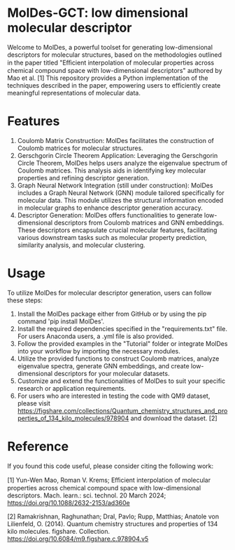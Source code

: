 # MolDes-GCT: low dimensional molecular descriptor
Welcome to MolDes, a powerful toolset for generating low-dimensional descriptors for molecular structures, based on the methodologies outlined in the paper titled "Eﬃcient interpolation of molecular properties across chemical compound space with low-dimensional descriptors" authored by Mao et al. [1] This repository provides a Python implementation of the techniques described in the paper, empowering users to efficiently create meaningful representations of molecular data.

# Features
1. Coulomb Matrix Construction: MolDes facilitates the construction of Coulomb matrices for molecular structures. 
2. Gerschgorin Circle Theorem Application: Leveraging the Gerschgorin Circle Theorem, MolDes helps users analyze the eigenvalue spectrum of Coulomb matrices. This analysis aids in identifying key molecular properties and refining descriptor generation.
3. Graph Neural Network Integration (still under construction): MolDes includes a Graph Neural Network (GNN) module tailored specifically for molecular data. This module utilizes the structural information encoded in molecular graphs to enhance descriptor generation accuracy.
4. Descriptor Generation: MolDes offers functionalities to generate low-dimensional descriptors from Coulomb matrices and GNN embeddings. These descriptors encapsulate crucial molecular features, facilitating various downstream tasks such as molecular property prediction, similarity analysis, and molecular clustering.

# Usage
To utilize MolDes for molecular descriptor generation, users can follow these steps:

1. Install the MolDes package either from GitHub or by using the pip command 'pip install MolDes'.
2. Install the required dependencies specified in the "requirements.txt" file. For users Anaconda users, a .yml file is also provided.
3. Follow the provided examples in the "Tutorial" folder or integrate MolDes into your workflow by importing the necessary modules.
4. Utilize the provided functions to construct Coulomb matrices, analyze eigenvalue spectra, generate GNN embeddings, and create low-dimensional descriptors for your molecular datasets.
5. Customize and extend the functionalities of MolDes to suit your specific research or application requirements.
6. For users who are interested in testing the code with QM9 dataset, please visit https://figshare.com/collections/Quantum_chemistry_structures_and_properties_of_134_kilo_molecules/978904 and download the dataset. [2]

# Reference
If you found this code useful, please consider citing the following work:

[1] Yun-Wen Mao, Roman V. Krems; Eﬃcient interpolation of molecular properties across chemical compound space with low-dimensional descriptors. Mach. learn.: sci. technol. 20 March 2024; https://doi.org/10.1088/2632-2153/ad360e

[2] Ramakrishnan, Raghunathan; Dral, Pavlo; Rupp, Matthias; Anatole von Lilienfeld, O. (2014). Quantum chemistry structures and properties of 134 kilo molecules. figshare. Collection. https://doi.org/10.6084/m9.figshare.c.978904.v5
